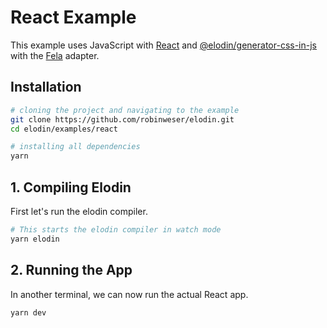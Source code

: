 # React Example

This example uses JavaScript with [React](https://reactjs.org) and [@elodin/generator-css-in-js](https://elodin.dev/docs/targets/javascript/css-in-js) with the [Fela](http://fela.js.org) adapter.

## Installation

```sh
# cloning the project and navigating to the example
git clone https://github.com/robinweser/elodin.git
cd elodin/examples/react

# installing all dependencies
yarn
```

## 1. Compiling Elodin

First let's run the elodin compiler.

```sh
# This starts the elodin compiler in watch mode
yarn elodin
```

## 2. Running the App

In another terminal, we can now run the actual React app.

```sh
yarn dev
```
